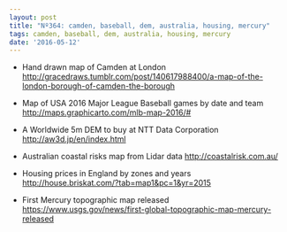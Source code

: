 ```yaml
---
layout: post
title: "Nº364: camden, baseball, dem, australia, housing, mercury"
tags: camden, baseball, dem, australia, housing, mercury
date: '2016-05-12'
---
```


* Hand drawn map of Camden at London
  http://gracedraws.tumblr.com/post/140617988400/a-map-of-the-london-borough-of-camden-the-borough

* Map of USA 2016 Major League Baseball games by date and team
  http://maps.graphicarto.com/mlb-map-2016/#

* A Worldwide 5m DEM to buy at NTT Data Corporation
  http://aw3d.jp/en/index.html

* Australian coastal risks map from Lidar data
  http://coastalrisk.com.au/

* Housing prices in England by zones and years
  http://house.briskat.com/?tab=map1&pc=1&yr=2015

* First Mercury topographic map released
  https://www.usgs.gov/news/first-global-topographic-map-mercury-released
